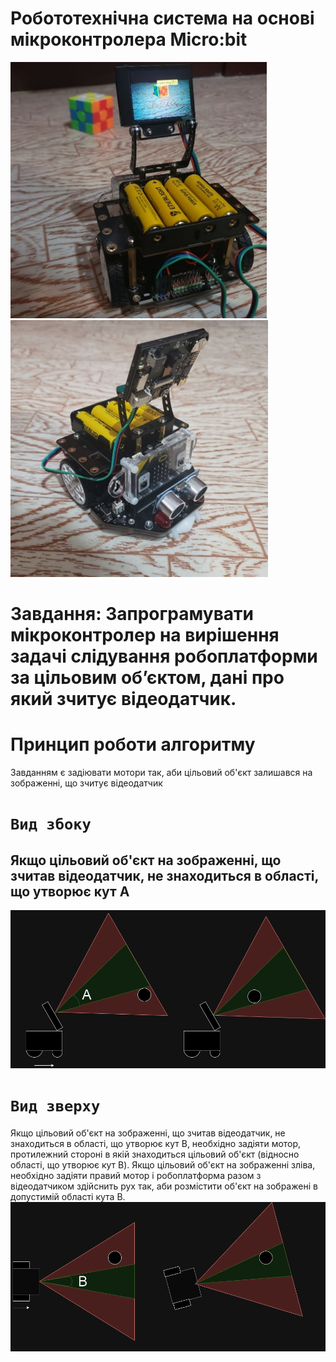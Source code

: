 # Робототехнічна система на основі мікроконтролера Micro:bit
![alt text](https://github.com/lnterestingToTry/microbit-huskylens-maqueen/blob/main/img/rob1.png)
![alt text](https://github.com/lnterestingToTry/microbit-huskylens-maqueen/blob/main/img/rob2.png)

# Завдання: Запрограмувати мікроконтролер на вирішення задачі слідування робоплатформи за цільовим об’єктом, дані про який зчитує відеодатчик.

# Принцип роботи алгоритму
Завданням є задіювати мотори так, аби цільовий об'єкт залишався на зображенні, що зчитує відеодатчик

# `Вид збоку`
Якщо цільовий об'єкт на зображенні, що зчитав відеодатчик, не знаходиться в області, що утворює кут А
- 
![alt text](https://github.com/lnterestingToTry/microbit-huskylens-maqueen/blob/main/img/side.png)


# `Вид зверху`
Якщо цільовий об'єкт на зображенні, що зчитав відеодатчик, не знаходиться в області, що утворює кут B, необхідно задіяти мотор, протилежний стороні в якій знаходиться цільовий об'єкт (відносно області, що утворює кут B). Якщо цільовий об'єкт на зображенні зліва, необхідно задіяти правий мотор і робоплатформа разом з відеодатчиком здійснить рух так, аби розмістити об'єкт на зображені в допустимій області кута B.
![alt text](https://github.com/lnterestingToTry/microbit-huskylens-maqueen/blob/main/img/top.png)

